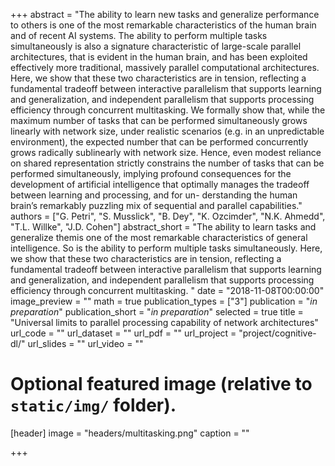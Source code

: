 +++
abstract = "The ability to learn new tasks and generalize performance to others is one of the most remarkable characteristics of the human brain and of recent AI systems. The ability to perform multiple tasks simultaneously is also a signature characteristic of large-scale parallel architectures, that is evident in the human brain, and has been exploited effectively more traditional, massively parallel computational architectures. Here, we show that these two characteristics are in tension, reflecting a fundamental tradeoff between interactive parallelism that supports learning and generalization, and independent parallelism that supports processing efficiency through concurrent multitasking. We formally show that, while the maximum number of tasks that can be performed simultaneously grows linearly with network size, under realistic scenarios (e.g. in an unpredictable environment), the expected number that can be performed concurrently grows radically sublinearly with network size. Hence, even modest reliance on shared representation strictly constrains the number of tasks that can be performed simultaneously, implying profound consequences for the development of artificial intelligence that optimally manages the tradeoff between learning and processing, and for un- derstanding the human brain’s remarkably puzzling mix of sequential and parallel capabilities."
authors = ["G. Petri", "S. Musslick", "B. Dey", "K. Ozcimder", "N.K. Ahmedd", "T.L. Willke", "J.D. Cohen"]
abstract_short = "The ability to learn tasks and generalize themis one of the most remarkable characteristics of general intelligence. So is the ability to perform multiple tasks simultaneously. Here, we show that these two characteristics are in tension, reflecting a fundamental tradeoff between interactive parallelism that supports learning and generalization, and independent parallelism that supports processing efficiency through concurrent multitasking. "
date = "2018-11-08T00:00:00"
image_preview = ""
math = true
publication_types = ["3"]
publication = "*in preparation*"
publication_short = "*in preparation*"
selected = true
title = "Universal limits to parallel processing capability of network architectures"
url_code = ""
url_dataset = ""
url_pdf = ""
url_project = "project/cognitive-dl/"
url_slides = ""
url_video = ""


# Optional featured image (relative to `static/img/` folder).
[header]
image = "headers/multitasking.png"
caption = ""

+++
